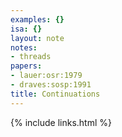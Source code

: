```yaml
---
examples: {}
isa: {}
layout: note
notes:
- threads
papers:
- lauer:osr:1979
- draves:sosp:1991
title: Continuations
---
```

{% include links.html %}
